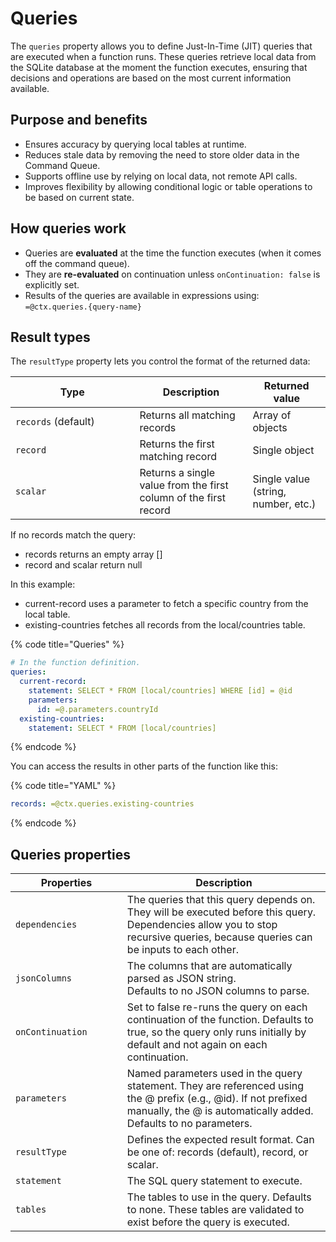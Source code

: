# Queries

The `queries` property allows you to define Just-In-Time (JIT) queries that are executed when a function runs. These queries retrieve local data from the SQLite database at the moment the function executes, ensuring that decisions and operations are based on the most current information available.

## Purpose and benefits

* Ensures accuracy by querying local tables at runtime.
* Reduces stale data by removing the need to store older data in the Command Queue.
* Supports offline use by relying on local data, not remote API calls.
* Improves flexibility by allowing conditional logic or table operations to be based on current state.

## How queries work

* Queries are **evaluated** at the time the function executes (when it comes off the command queue).
* They are **re-evaluated** on continuation unless `onContinuation: false` is explicitly set.
* Results of the queries are available in expressions using:\
  `=@ctx.queries.{query-name}`

## Result types

The `resultType` property lets you control the format of the returned data:

<table><thead><tr><th width="182.44921875">Type</th><th>Description</th><th>Returned value</th></tr></thead><tbody><tr><td><code>records</code> (default)</td><td>Returns all matching records</td><td>Array of objects</td></tr><tr><td><code>record</code></td><td>Returns the first matching record</td><td>Single object</td></tr><tr><td><code>scalar</code></td><td>Returns a single value from the first column of the first record</td><td>Single value (string, number, etc.)</td></tr></tbody></table>

If no records match the query:

* records returns an empty array \[]
* record and scalar return null

In this example:

* current-record uses a parameter to fetch a specific country from the local table.
* existing-countries fetches all records from the local/countries table.

{% code title="Queries" %}
```yaml
# In the function definition.
queries:
  current-record:
    statement: SELECT * FROM [local/countries] WHERE [id] = @id
    parameters:
      id: =@.parameters.countryId
  existing-countries:
    statement: SELECT * FROM [local/countries]
```
{% endcode %}

You can access the results in other parts of the function like this:

{% code title="YAML" %}
```yaml
records: =@ctx.queries.existing-countries
```
{% endcode %}

## Queries properties

<table><thead><tr><th width="162.85546875">Properties</th><th>Description</th></tr></thead><tbody><tr><td><code>dependencies</code></td><td>The queries that this query depends on. They will be executed before this query. Dependencies allow you to stop recursive queries, because queries can be inputs to each other.</td></tr><tr><td><code>jsonColumns</code></td><td>The columns that are automatically parsed as JSON string.<br>Defaults to no JSON columns to parse.</td></tr><tr><td><code>onContinuation</code></td><td>Set to false re-runs the query on each continuation of the function. Defaults to true, so the query only runs initially by default and not again on each continuation.</td></tr><tr><td><code>parameters</code></td><td>Named parameters used in the query statement. They are referenced using the @ prefix (e.g., @id). If not prefixed manually, the @ is automatically added. Defaults to no parameters.</td></tr><tr><td><code>resultType</code></td><td>Defines the expected result format. Can be one of: records (default), record, or scalar.</td></tr><tr><td><code>statement</code></td><td>The SQL query statement to execute.</td></tr><tr><td><code>tables</code></td><td>The tables to use in the query. Defaults to none. These tables are validated to exist before the query is executed.</td></tr></tbody></table>

